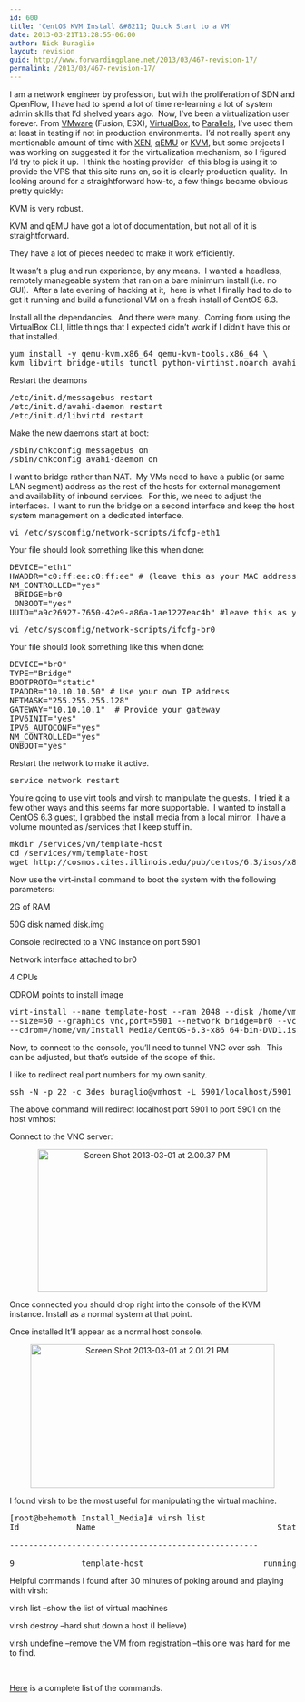 ```yaml
---
id: 600
title: 'CentOS KVM Install &#8211; Quick Start to a VM'
date: 2013-03-21T13:28:55-06:00
author: Nick Buraglio
layout: revision
guid: http://www.forwardingplane.net/2013/03/467-revision-17/
permalink: /2013/03/467-revision-17/
---
```

I am a network engineer by profession, but with the proliferation of SDN and OpenFlow, I have had to spend a lot of time re-learning a lot of system admin skills that I&#8217;d shelved years ago.  Now, I&#8217;ve been a virtualization user forever. From <a href="http://www.vmware.com" target="_blank">VMware</a> (Fusion, ESX), <a href="https://www.virtualbox.org" target="_blank">VirtualBox</a>, to <a href="www.parallels.com" target="_blank">Parallels</a>, I&#8217;ve used them at least in testing if not in production environments.  I&#8217;d not really spent any mentionable amount of time with <a href="http://www.xen.org" target="_blank">XEN</a>, <a href="http://www.qemu.org" target="_blank">qEMU</a> or <a href="www.linux-kvm.org" target="_blank">KVM</a>, but some projects I was working on suggested it for the virtualization mechanism, so I figured I&#8217;d try to pick it up.  I think the hosting provider  of this blog is using it to provide the VPS that this site runs on, so it is clearly production quality.  In looking around for a straightforward how-to, a few things became obvious pretty quickly:

KVM is very robust.

KVM and qEMU have got a lot of documentation, but not all of it is straightforward.

They have a lot of pieces needed to make it work efficiently.

It wasn&#8217;t a plug and run experience, by any means.  I wanted a headless, remotely manageable system that ran on a bare minimum install (i.e. no GUI).  After a late evening of hacking at it,  here is what I finally had to do to get it running and build a functional VM on a fresh install of CentOS 6.3.

Install all the dependancies.  And there were many.  Coming from using the VirtualBox CLI, little things that I expected didn&#8217;t work if I didn&#8217;t have this or that installed.

<pre>yum install -y qemu-kvm.x86_64 qemu-kvm-tools.x86_64 \
kvm libvirt bridge-utils tunctl python-virtinst.noarch avahi</pre>

Restart the deamons

<pre>/etc/init.d/messagebus restart
/etc/init.d/avahi-daemon restart
/etc/init.d/libvirtd restart</pre>

Make the new daemons start at boot:

<pre>/sbin/chkconfig messagebus on
/sbin/chkconfig avahi-daemon on</pre>

<div>
</div>

<div>
  I want to bridge rather than NAT.  My VMs need to have a public (or same LAN segment) address as the rest of the hosts for external management and availability of inbound services.  For this, we need to adjust the interfaces.  I want to run the bridge on a second interface and keep the host system management on a dedicated interface.
</div>

<pre>vi /etc/sysconfig/network-scripts/ifcfg-eth1</pre>

Your file should look something like this when done:

<pre>DEVICE="eth1"
HWADDR="c0:ff:ee:c0:ff:ee" # (leave this as your MAC address)
NM_CONTROLLED="yes"
 BRIDGE=br0
 ONBOOT="yes"
UUID="a9c26927-7650-42e9-a86a-1ae1227eac4b" #leave this as your UUID)</pre>

<pre>vi /etc/sysconfig/network-scripts/ifcfg-br0</pre>

<div>
</div>

<div>
  Your file should look something like this when done:
</div>

<div>
</div>

<pre>DEVICE="br0"
TYPE="Bridge"
BOOTPROTO="static"
IPADDR="10.10.10.50" # Use your own IP address
NETMASK="255.255.255.128"
GATEWAY="10.10.10.1"  # Provide your gateway
IPV6INIT="yes"
IPV6_AUTOCONF="yes"
NM_CONTROLLED="yes"
ONBOOT="yes"
</pre>

<div>
  Restart the network to make it active.
</div>

<div>
</div>

<pre>service network restart</pre>

You&#8217;re going to use virt tools and virsh to manipulate the guests.  I tried it a few other ways and this seems far more supportable.  I wanted to install a CentOS 6.3 guest, I grabbed the install media from a <a href="http://cosmos.cites.illinois.edu/pub/centos/6.3/isos/x86_64/" target="_blank">local mirror</a>.  I have a volume mounted as /services that I keep stuff in.

<pre>mkdir /services/vm/template-host
cd /services/vm/template-host
wget http://cosmos.cites.illinois.edu/pub/centos/6.3/isos/x86_64/CentOS-6.3-x86_64-bin-DVD1.iso</pre>

Now use the virt-install command to boot the system with the following parameters:

2G of RAM

50G disk named disk.img

Console redirected to a VNC instance on port 5901

Network interface attached to br0

4 CPUs

CDROM points to install image

<pre>virt-install --name template-host --ram 2048 --disk /home/vm/template-host/disk.img \
--size=50 --graphics vnc,port=5901 --network bridge=br0 --vcpus=4 --os-type=linux \
--cdrom=/home/vm/Install_Media/CentOS-6.3-x86_64-bin-DVD1.iso</pre>

Now, to connect to the console, you&#8217;ll need to tunnel VNC over ssh.  This can be adjusted, but that&#8217;s outside of the scope of this.

I like to redirect real port numbers for my own sanity.

<pre>ssh -N -p 22 -c 3des buraglio@vmhost -L 5901/localhost/5901</pre>

The above command will redirect localhost port 5901 to port 5901 on the host vmhost

Connect to the VNC server:

<p style="text-align: center;">
  <a href="http://www.forwardingplane.net/wp-content/uploads/2013/03/Screen-Shot-2013-03-01-at-2.00.37-PM.png"><img class="aligncenter  wp-image-470" alt="Screen Shot 2013-03-01 at 2.00.37 PM" src="http://www.forwardingplane.net/wp-content/uploads/2013/03/Screen-Shot-2013-03-01-at-2.00.37-PM.png" width="404" height="251" srcset="http://www.forwardingplane.net/wp-content/uploads/2013/03/Screen-Shot-2013-03-01-at-2.00.37-PM.png 505w, http://www.forwardingplane.net/wp-content/uploads/2013/03/Screen-Shot-2013-03-01-at-2.00.37-PM-300x186.png 300w" sizes="(max-width: 404px) 100vw, 404px" /></a>
</p>

<p style="text-align: left;">
  Once connected you should drop right into the console of the KVM instance. Install as a normal system at that point.
</p>

<p style="text-align: left;">
  Once installed It&#8217;ll appear as a normal host console.
</p>

<p style="text-align: center;">
  <a href="http://www.forwardingplane.net/wp-content/uploads/2013/03/Screen-Shot-2013-03-01-at-2.01.21-PM.png"><img class="aligncenter  wp-image-469" alt="Screen Shot 2013-03-01 at 2.01.21 PM" src="http://www.forwardingplane.net/wp-content/uploads/2013/03/Screen-Shot-2013-03-01-at-2.01.21-PM.png" width="430" height="253" srcset="http://www.forwardingplane.net/wp-content/uploads/2013/03/Screen-Shot-2013-03-01-at-2.01.21-PM.png 717w, http://www.forwardingplane.net/wp-content/uploads/2013/03/Screen-Shot-2013-03-01-at-2.01.21-PM-300x176.png 300w, http://www.forwardingplane.net/wp-content/uploads/2013/03/Screen-Shot-2013-03-01-at-2.01.21-PM-550x323.png 550w" sizes="(max-width: 430px) 100vw, 430px" /></a>
</p>

<p style="text-align: left;">
  I found virsh to be the most useful for manipulating the virtual machine.
</p>

<pre>[root@behemoth Install_Media]# virsh list
Id            Name                                      State

----------------------------------------------------

9              template-host                         running
</pre>

Helpful commands I found after 30 minutes of poking around and playing with virsh:

virsh list &#8211;show the list of virtual machines

virsh destroy <vm name> &#8211;hard shut down a host (I believe)

virsh undefine <vm name> &#8211;remove the VM from registration &#8211;this one was hard for me to find.

&nbsp;

<a title="KVM virsh command reference" href="http://www.forwardingplane.net/unix/kvm-virsh-command-referenc/" target="_blank">Here</a> is a complete list of the commands.